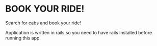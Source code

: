 # BOOK YOUR RIDE!

Search for cabs and book your ride!


Application is written in rails so you need to have rails installed before running this app.


